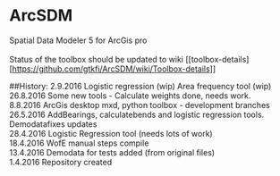 # ArcSDM
Spatial Data Modeler 5 for ArcGis pro<Br>
<br>
Status of the toolbox should be updated to wiki [[toolbox-details][https://github.com/gtkfi/ArcSDM/wiki/Toolbox-details]] <bR>

##History:
2.9.2016 Logistic regression (wip) Area frequency tool (wip)<br>
26.8.2016 Some new tools - Calculate weights done, needs work.<br>
8.8.2016  ArcGis desktop mxd, python toolbox - development branches <br>
26.5.2016 AddBearings, calculatebends and logistic regression tools. Demodatafixes updates<br>
28.4.2016 Logistic Regression tool (needs lots of work)<br>
18.4.2016 WofE manual steps compile<br>
13.4.2016 Demodata for tests added (from original files)<br>
1.4.2016 Repository created <br>
